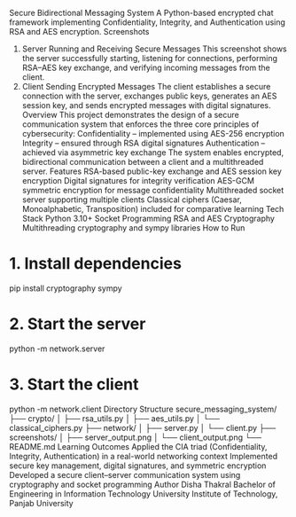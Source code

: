 Secure Bidirectional Messaging System
A Python-based encrypted chat framework implementing Confidentiality, Integrity, and Authentication using RSA and AES encryption.
Screenshots
1. Server Running and Receiving Secure Messages
This screenshot shows the server successfully starting, listening for connections, performing RSA–AES key exchange, and verifying incoming messages from the client.
2. Client Sending Encrypted Messages
The client establishes a secure connection with the server, exchanges public keys, generates an AES session key, and sends encrypted messages with digital signatures.
Overview
This project demonstrates the design of a secure communication system that enforces the three core principles of cybersecurity:
Confidentiality – implemented using AES-256 encryption
Integrity – ensured through RSA digital signatures
Authentication – achieved via asymmetric key exchange
The system enables encrypted, bidirectional communication between a client and a multithreaded server.
Features
RSA-based public-key exchange and AES session key encryption
Digital signatures for integrity verification
AES-GCM symmetric encryption for message confidentiality
Multithreaded socket server supporting multiple clients
Classical ciphers (Caesar, Monoalphabetic, Transposition) included for comparative learning
Tech Stack
Python 3.10+
Socket Programming
RSA and AES Cryptography
Multithreading
cryptography and sympy libraries
How to Run
# 1. Install dependencies
pip install cryptography sympy

# 2. Start the server
python -m network.server

# 3. Start the client
python -m network.client
Directory Structure
secure_messaging_system/
├── crypto/
│   ├── rsa_utils.py
│   ├── aes_utils.py
│   └── classical_ciphers.py
├── network/
│   ├── server.py
│   └── client.py
├── screenshots/
│   ├── server_output.png
│   └── client_output.png
└── README.md
Learning Outcomes
Applied the CIA triad (Confidentiality, Integrity, Authentication) in a real-world networking context
Implemented secure key management, digital signatures, and symmetric encryption
Developed a secure client–server communication system using cryptography and socket programming
Author
Disha Thakral
Bachelor of Engineering in Information Technology
University Institute of Technology, Panjab University
